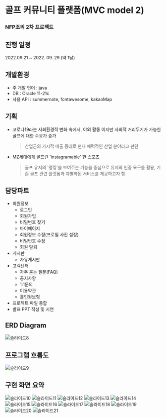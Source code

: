 # 골프 커뮤니티 플랫폼(MVC model 2)
### NFP조의 2차 프로젝트

## 진행 일정 
2022.09.21 ~ 2022. 09. 29 (약 1달)

## 개발환경 
- 주 개발 언어 : java
- DB : Oracle 11-21c
- 사용 API : summernote, fontawesome, kakaoMap

## 기획 
- 코로나19라는 사회환경적 변화 속에서, 야외 활동 이지만 사회적 거리두기가 가능한 골프에 대한 수요가 증가 
  > 산업군의 가시적 매출 증대로 현재 매력적인 산업 분야라고 판단
- MZ세대에게 골프란 'instagramable' 한 스포츠
  > 골프 유저의 '랭킹'을 보여주는 기능을 중심으로 유저의 인증 욕구를 활용, 기존 골프 관련 플랫폼과 차별화된 서비스를 제공하고자 함
  
## 담당파트 
- 회원정보 
  - 로그인
  - 회원가입
  - 비밀번호 찾기
  - 마이페이지
  - 회원정보 수정(프로필 사진 설정)
  - 비밀번호 수정
  - 회원 탈퇴 
- 게시판 
  - 자유게시판
- 고객센터 
  - 자주 묻는 질문(FAQ)
  - 공지사항
  - 1:1문의 
  - 이용약관 
  - 홀인원보험
- 프로젝트 파일 통합
- 발표 PPT 작성 및 시연 

## ERD Diagram
![슬라이드8](https://user-images.githubusercontent.com/107861610/194709039-3d92259f-1208-4e66-b783-47580cca1bda.JPG)

## 프로그램 흐름도
![슬라이드9](https://user-images.githubusercontent.com/107861610/194709038-dd62d620-02fc-4d63-9694-8f2b3bc6b5e0.JPG)

## 구현 화면 요약
![슬라이드10](https://user-images.githubusercontent.com/107861610/194709058-9e3e7ad0-0ab7-4fa1-9b00-74ceff81ef18.JPG)
![슬라이드11](https://user-images.githubusercontent.com/107861610/194709059-58dc5254-5af7-4a4a-b9d0-9ff1caf3b4a5.JPG)
![슬라이드12](https://user-images.githubusercontent.com/107861610/194709060-f8f7d368-d18f-4e25-b080-048d901c204b.JPG)
![슬라이드13](https://user-images.githubusercontent.com/107861610/194709062-71bc61db-70be-41e0-82ed-ee9805789687.JPG)
![슬라이드14](https://user-images.githubusercontent.com/107861610/194709063-b95bc9dd-7c64-4162-b356-27bff20d1685.JPG)
![슬라이드15](https://user-images.githubusercontent.com/107861610/194709065-6b75e48e-8381-4edf-a34b-5f2cb72ab8fc.JPG)
![슬라이드16](https://user-images.githubusercontent.com/107861610/194709067-74144eff-ce47-440c-92b1-12afd258c896.JPG)
![슬라이드17](https://user-images.githubusercontent.com/107861610/194709068-ceacbcae-386d-4d28-a17d-82cf657a0049.JPG)
![슬라이드18](https://user-images.githubusercontent.com/107861610/194709054-e0fc0a27-9564-4161-8529-70ad0dd8c138.JPG)
![슬라이드19](https://user-images.githubusercontent.com/107861610/194709056-e5b6c6db-c782-41b4-a849-e748433580b5.JPG)
![슬라이드20](https://user-images.githubusercontent.com/107861610/194709057-2336b647-ff4e-4c3c-9196-ed546f96c970.JPG)
![슬라이드21](https://user-images.githubusercontent.com/107861610/194709069-1994bebc-098e-4d50-934e-4a6e3731d74b.JPG)

